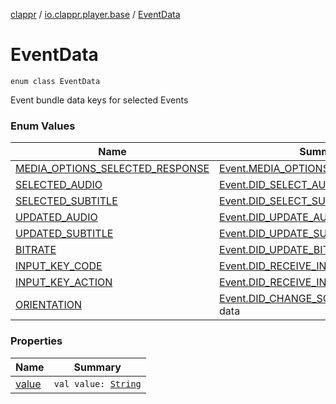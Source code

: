 [clappr](../../index.md) / [io.clappr.player.base](../index.md) / [EventData](./index.md)

# EventData

`enum class EventData`

Event bundle data keys for selected Events

### Enum Values

| Name | Summary |
|---|---|
| [MEDIA_OPTIONS_SELECTED_RESPONSE](-m-e-d-i-a_-o-p-t-i-o-n-s_-s-e-l-e-c-t-e-d_-r-e-s-p-o-n-s-e.md) | [Event.MEDIA_OPTIONS_SELECTED](../-event/-m-e-d-i-a_-o-p-t-i-o-n-s_-s-e-l-e-c-t-e-d.md) data |
| [SELECTED_AUDIO](-s-e-l-e-c-t-e-d_-a-u-d-i-o.md) | [Event.DID_SELECT_AUDIO](../-event/-d-i-d_-s-e-l-e-c-t_-a-u-d-i-o.md) data |
| [SELECTED_SUBTITLE](-s-e-l-e-c-t-e-d_-s-u-b-t-i-t-l-e.md) | [Event.DID_SELECT_SUBTITLE](../-event/-d-i-d_-s-e-l-e-c-t_-s-u-b-t-i-t-l-e.md) data |
| [UPDATED_AUDIO](-u-p-d-a-t-e-d_-a-u-d-i-o.md) | [Event.DID_UPDATE_AUDIO](../-event/-d-i-d_-u-p-d-a-t-e_-a-u-d-i-o.md) data |
| [UPDATED_SUBTITLE](-u-p-d-a-t-e-d_-s-u-b-t-i-t-l-e.md) | [Event.DID_UPDATE_SUBTITLE](../-event/-d-i-d_-u-p-d-a-t-e_-s-u-b-t-i-t-l-e.md) data |
| [BITRATE](-b-i-t-r-a-t-e.md) | [Event.DID_UPDATE_BITRATE](../-event/-d-i-d_-u-p-d-a-t-e_-b-i-t-r-a-t-e.md) data |
| [INPUT_KEY_CODE](-i-n-p-u-t_-k-e-y_-c-o-d-e.md) | [Event.DID_RECEIVE_INPUT_KEY](../-event/-d-i-d_-r-e-c-e-i-v-e_-i-n-p-u-t_-k-e-y.md) data |
| [INPUT_KEY_ACTION](-i-n-p-u-t_-k-e-y_-a-c-t-i-o-n.md) | [Event.DID_RECEIVE_INPUT_KEY](../-event/-d-i-d_-r-e-c-e-i-v-e_-i-n-p-u-t_-k-e-y.md) data |
| [ORIENTATION](-o-r-i-e-n-t-a-t-i-o-n.md) | [Event.DID_CHANGE_SCREEN_ORIENTATION](../-event/-d-i-d_-c-h-a-n-g-e_-s-c-r-e-e-n_-o-r-i-e-n-t-a-t-i-o-n.md) data |

### Properties

| Name | Summary |
|---|---|
| [value](value.md) | `val value: `[`String`](https://kotlinlang.org/api/latest/jvm/stdlib/kotlin/-string/index.html) |
